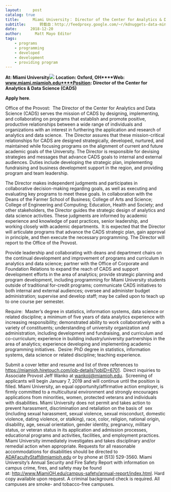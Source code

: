 ```yaml
---
layout:     post
catalog: true
title:      Miami University： Director of the Center for Analytics & Data Science (CADS) [Oxford, OH]
subtitle:      转载自：http://feedproxy.google.com/~r/kdnuggets-data-mining-analytics/~3/r_FswqaOnYU/12-19-miami-university-director-cads.html
date:      2018-12-20
author:      Matt Mayo Editor
tags:
    - programs
    - programming
    - developed
    - development
    - providing program
---
```


**At: Miami University**![](http://feedproxy.google.com/jimg/miami-ohio-u.jpg)
**Location: Oxford, OH****Web: www.miami.miamioh.edu****Position: Director of the Center for Analytics & Data Science (CADS)**

**Apply here**.

Office of the Provost:  The Director of the Center for Analytics and Data Science (CADS) serves the mission of CADS by designing, implementing, and collaborating on programs that establish and promote positive, productive relationships between a wide range of individuals and organizations with an interest in furthering the application and research of analytics and data science.  The Director assures that these mission-critical relationships for CADS are designed strategically, developed, nurtured, and maintained while focusing programs on the alignment of current and future academic goals of the University. The Director is responsible for devising strategies and messages that advance CADS goals to internal and external audiences. Duties include developing the strategic plan, implementing fundraising and business development support in the region, and providing program and team leadership.

The Director makes independent judgments and participates in collaborative decision-making regarding goals, as well as executing and evaluating key programs to meet these goals. In collaboration with the Deans of the Farmer School of Business; College of Arts and Science; College of Engineering and Computing; Education, Health and Society; and other stakeholders, the Director guides the strategic design of analytics and data science activities. These judgments are informed by academic experience and knowledge of past practices, senior leadership, and working closely with academic departments.  It is expected that the Director will articulate programs that advance the CADS strategic plan, gain approval in principle, and then execute the necessary programming. The Director will report to the Office of the Provost.

Provide leadership and collaborating with deans and department chairs on the continual development and improvement of programs and curriculum in analytics and data science; partner with the Office of Corporate and Foundation Relations to expand the reach of CADS and support development efforts in the area of analytics; provide strategic planning and program development, including programming for Miami University students outside of traditional for-credit programs; communicate CADS initiatives to both internal and external audiences; oversee and administer budget administration; supervise and develop staff; may be called upon to teach up to one course per semester.

Require:  Master’s degree in statistics, information systems, data science or related discipline; a minimum of five years of data analytics experience with increasing responsibility; demonstrated ability to work collaboratively with a variety of constituents; understanding of university organization and administration, including development and fundraising, and curriculum and co-curriculum; experience in building industry/university partnerships in the area of analytics; experience developing and implementing academic programming initiatives.  Desire: PhD degree in statistics, information systems, data science or related discipline; teaching experience.

Submit a cover letter and resume and list of three references to https://miamioh.hiretouch.com/job-details?jobID=6701.  Direct inquiries to Associate Provost Jeff Wanko at wankojj@miamioh.edu.  Screening of applicants will begin January 7, 2019 and will continue until the position is filled. Miami University, an equal opportunity/affirmative action employer, is firmly committed to a multicultural environment and strongly encourages applications from minorities, women, protected veterans and individuals with disabilities. Miami University does not permit and takes action to prevent harassment, discrimination and retaliation on the basis of  sex (including sexual harassment, sexual violence, sexual misconduct, domestic violence, dating violence, or stalking), race, color, religion, national origin, disability, age, sexual orientation, gender identity, pregnancy, military status, or veteran status in its application and admission processes, educational programs and activities, facilities, and employment practices. Miami University immediately investigates and takes disciplinary and/or remedial action when appropriate. Requests for all reasonable accommodations for disabilities should be directed to ADAFacultyStaff@miamioh.edu or by phone at (513) 529-3560. Miami University’s Annual Security and Fire Safety Report with information on campus crime, fires, and safety may be found at: http://www.MiamiOH.edu/campus-safety/annual-report/index.html. Hard copy available upon request. A criminal background check is required. All campuses are smoke- and tobacco-free campuses.
